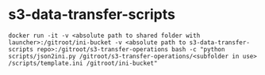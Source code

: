 # s3-data-transfer-scripts

```docker run -it -v <absolute path to shared folder with launcher>:/gitroot/ini-bucket -v <absolute path to s3-data-transfer-scripts repo>:/gitroot/s3-transfer-operations bash -c "python scripts/json2ini.py /gitroot/s3-transfer-operations/<subfolder in use> /scripts/template.ini /gitroot/ini-bucket"```
